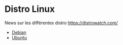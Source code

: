 # Distro Linux

News sur les différentes distro https://distrowatch.com/

* [Debian](debian/README.md)
* [Ubuntu](ubuntu/README.md)
